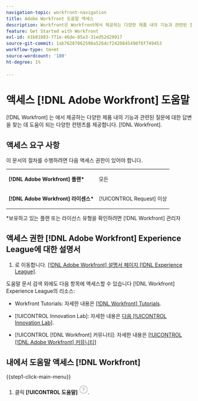 ```yaml
---
navigation-topic: workfront-navigation
title: Adobe Workfront 도움말 액세스
description: Workfront은 Workfront에서 제공하는 다양한 제품 내의 기능과 관련된 질문에 대한 답변을 찾는 데 도움이 되는 다양한 콘텐츠를 제공합니다.
feature: Get Started with Workfront
exl-id: 41b81083-771e-46de-85a3-31ed52d29917
source-git-commit: 1ab76287062598a526dcf2420845498f8f749453
workflow-type: tm+mt
source-wordcount: '180'
ht-degree: 1%

---
```


# 액세스 [!DNL Adobe Workfront] 도움말

[!DNL Workfront] 는 에서 제공하는 다양한 제품 내의 기능과 관련된 질문에 대한 답변을 찾는 데 도움이 되는 다양한 컨텐츠를 제공합니다. [!DNL Workfront].

## 액세스 요구 사항

이 문서의 절차를 수행하려면 다음 액세스 권한이 있어야 합니다.

<table style="table-layout:auto"> 
 <col> 
 </col> 
 <col> 
 </col> 
 <tbody> 
  <tr> 
   <td role="rowheader"><strong>[!DNL Adobe Workfront] 플랜*</strong></td> 
   <td> <p>모든</p> </td> 
  </tr> 
  <tr> 
   <td role="rowheader"><strong>[!DNL Adobe Workfront] 라이센스*</strong></td> 
   <td> <p>[!UICONTROL Request] 이상</p> </td> 
  </tr> 
 </tbody> 
</table>

&#42;보유하고 있는 플랜 또는 라이선스 유형을 확인하려면 [!DNL Workfront] 관리자

## 액세스 권한 [!DNL Adobe Workfront] Experience League에 대한 설명서

1. 로 이동합니다. [[!DNL Adobe Workfront] 설명서 페이지 [!DNL Experience League]](https://experienceleague.adobe.com/docs/workfront/using/home.html?lang=en).

도움말 문서 검색 외에도 다음 항목에 액세스할 수 있습니다 [!DNL Workfront] Experience League의 리소스:

* Workfront Tutorials: 자세한 내용은 [[!DNL Workfront] Tutorials](https://experienceleague.adobe.com/docs/workfront-learn/tutorials-workfront/home.html?lang=en).

* [!UICONTROL Innovation Lab]: 자세한 내용은 [다음 [!UICONTROL Innovation Lab]](https://experienceleaguecommunities.adobe.com/t5/workfront-ideas/idb-p/workfront-ideas).
* [!UICONTROL [!DNL Workfront] 커뮤니티]: 자세한 내용은 [[!UICONTROL [!DNL Adobe Workfront] 커뮤니티]](https://experienceleaguecommunities.adobe.com/t5/workfront/ct-p/workfront)

## 내에서 도움말 액세스 [!DNL Workfront]

{{step1-click-main-menu}}

1. 클릭 **[!UICONTROL 도움말]** ![도움말 아이콘](assets/help-icon.png).

